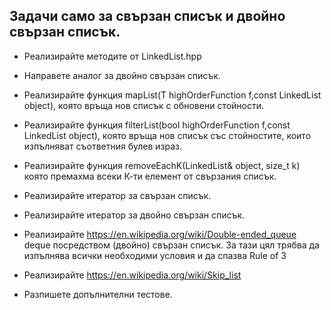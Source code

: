## Задачи само за свързан списък и двойно свързан списък.

* Реализирайте методите от LinkedList.hpp
* Направете аналог за двойно свързан списък.
* Реализирайте функция mapList(T highOrderFunction f,const LinkedList  object), която връща нов списък с обновени стойности.
* Реализирайте функция filterList(bool highOrderFunction f,const LinkedList  object), която връща нов списък със стойностите, които изпълняват съответния булев израз.
* Реализирайте функция removeEachK(LinkedList& object, size_t k) която премахма всеки К-ти елемент от свързания списък.
* Реализирайте итератор за свързан списък.
* Реализирайте итератор за двойно свързан списък.

* Реализирайте https://en.wikipedia.org/wiki/Double-ended_queue deque посредством (двойно) свързан списък. За тази цял трябва да изпълнява всички необходими условия и да спазва Rule of 3
* Реализирайте https://en.wikipedia.org/wiki/Skip_list

* Разпишете допълнителни тестове.
